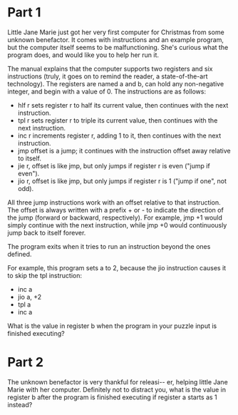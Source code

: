 # Part 1

Little Jane Marie just got her very first computer for Christmas from some unknown benefactor. It comes with instructions and an example program, but the computer itself seems to be malfunctioning. She's curious what the program does, and would like you to help her run it.

The manual explains that the computer supports two registers and six instructions (truly, it goes on to remind the reader, a state-of-the-art technology). The registers are named a and b, can hold any non-negative integer, and begin with a value of 0. The instructions are as follows:

- hlf r sets register r to half its current value, then continues with the next instruction.
- tpl r sets register r to triple its current value, then continues with the next instruction.
- inc r increments register r, adding 1 to it, then continues with the next instruction.
- jmp offset is a jump; it continues with the instruction offset away relative to itself.
- jie r, offset is like jmp, but only jumps if register r is even ("jump if even").
- jio r, offset is like jmp, but only jumps if register r is 1 ("jump if one", not odd).

All three jump instructions work with an offset relative to that instruction. The offset is always written with a prefix + or - to indicate the direction of the jump (forward or backward, respectively). For example, jmp +1 would simply continue with the next instruction, while jmp +0 would continuously jump back to itself forever.

The program exits when it tries to run an instruction beyond the ones defined.

For example, this program sets a to 2, because the jio instruction causes it to skip the tpl instruction:

- inc a
- jio a, +2
- tpl a
- inc a

What is the value in register b when the program in your puzzle input is finished executing?


# Part 2

The unknown benefactor is very thankful for releasi-- er, helping little Jane Marie with her computer. Definitely not to distract you, what is the value in register b after the program is finished executing if register a starts as 1 instead?